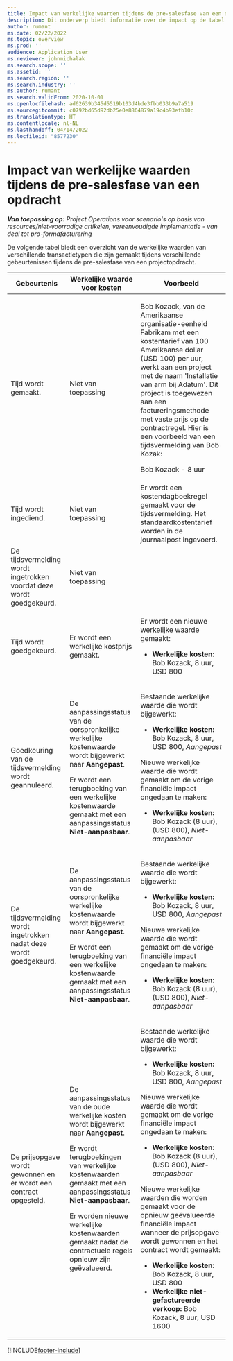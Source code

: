 ```yaml
---
title: Impact van werkelijke waarden tijdens de pre-salesfase van een opdracht
description: Dit onderwerp biedt informatie over de impact op de tabel Werkelijke waarden bij verschillende gebeurtenissen, terwijl een opdracht in de pre-salesfase verkeert in Microsoft Dynamics 365 Project Operations.
author: rumant
ms.date: 02/22/2022
ms.topic: overview
ms.prod: ''
audience: Application User
ms.reviewer: johnmichalak
ms.search.scope: ''
ms.assetid: ''
ms.search.region: ''
ms.search.industry: ''
ms.author: rumant
ms.search.validFrom: 2020-10-01
ms.openlocfilehash: ad62639b345d5519b103d4bde3fbb033b9a7a519
ms.sourcegitcommit: c0792bd65d92db25e0e8864879a19c4b93efb10c
ms.translationtype: HT
ms.contentlocale: nl-NL
ms.lasthandoff: 04/14/2022
ms.locfileid: "8577230"
---
```

# <a name="actuals-impact-during-the-pre-sales-stage-of-an-engagement"></a>Impact van werkelijke waarden tijdens de pre-salesfase van een opdracht

_**Van toepassing op:** Project Operations voor scenario's op basis van resources/niet-voorradige artikelen, vereenvoudigde implementatie - van deal tot pro-formafacturering_

De volgende tabel biedt een overzicht van de werkelijke waarden van verschillende transactietypen die zijn gemaakt tijdens verschillende gebeurtenissen tijdens de pre-salesfase van een projectopdracht.

| Gebeurtenis | Werkelijke waarde voor kosten | Voorbeeld |
|---|---|---|
| Tijd wordt gemaakt. | Niet van toepassing | <p>Bob Kozack, van de Amerikaanse organisatie-eenheid Fabrikam met een kostentarief van 100 Amerikaanse dollar (USD 100) per uur, werkt aan een project met de naam 'Installatie van arm bij Adatum'. Dit project is toegewezen aan een factureringsmethode met vaste prijs op de contractregel. Hier is een voorbeeld van een tijdsvermelding van Bob Kozak:</p><p>Bob Kozack - 8 uur</p> |
| Tijd wordt ingediend. | Niet van toepassing | Er wordt een kostendagboekregel gemaakt voor de tijdsvermelding. Het standaardkostentarief worden in de journaalpost ingevoerd. |
| De tijdsvermelding wordt ingetrokken voordat deze wordt goedgekeurd. | Niet van toepassing | |
| Tijd wordt goedgekeurd. | Er wordt een werkelijke kostprijs gemaakt. | <p>Er wordt een nieuwe werkelijke waarde gemaakt:</p><ul><li>**Werkelijke kosten:** Bob Kozack, 8 uur, USD 800</li></ul> |
| Goedkeuring van de tijdsvermelding wordt geannuleerd. | <p>De aanpassingsstatus van de oorspronkelijke werkelijke kostenwaarde wordt bijgewerkt naar **Aangepast**.</p><p>Er wordt een terugboeking van een werkelijke kostenwaarde gemaakt met een aanpassingsstatus **Niet-aanpasbaar**.</p> | <p>Bestaande werkelijke waarde die wordt bijgewerkt:</p><ul><li>**Werkelijke kosten:** Bob Kozack, 8 uur, USD 800, *Aangepast*</li></ul><p>Nieuwe werkelijke waarde die wordt gemaakt om de vorige financiële impact ongedaan te maken:</p><ul><li>**Werkelijke kosten:** Bob Kozack (8 uur), (USD 800), *Niet-aanpasbaar*</li></ul> |
| De tijdsvermelding wordt ingetrokken nadat deze wordt goedgekeurd. | <p>De aanpassingsstatus van de oorspronkelijke werkelijke kostenwaarde wordt bijgewerkt naar **Aangepast**.</p><p>Er wordt een terugboeking van een werkelijke kostenwaarde gemaakt met een aanpassingsstatus **Niet-aanpasbaar**.</p> | <p>Bestaande werkelijke waarde die wordt bijgewerkt:</p><ul><li>**Werkelijke kosten:** Bob Kozack, 8 uur, USD 800, *Aangepast*</li></ul><p>Nieuwe werkelijke waarde die wordt gemaakt om de vorige financiële impact ongedaan te maken:</p><ul><li>**Werkelijke kosten:** Bob Kozack (8 uur), (USD 800), *Niet-aanpasbaar*</li></ul> |
| De prijsopgave wordt gewonnen en er wordt een contract opgesteld. | <p>De aanpassingsstatus van de oude werkelijke kosten wordt bijgewerkt naar **Aangepast**.</p><p>Er wordt terugboekingen van werkelijke kostenwaarden gemaakt met een aanpassingsstatus **Niet-aanpasbaar**.</p><p>Er worden nieuwe werkelijke kostenwaarden gemaakt nadat de contractuele regels opnieuw zijn geëvalueerd.</p> | <p>Bestaande werkelijke waarde die wordt bijgewerkt:</p><ul><li>**Werkelijke kosten:** Bob Kozack, 8 uur, USD 800, *Aangepast*</li></ul><p>Nieuwe werkelijke waarde die wordt gemaakt om de vorige financiële impact ongedaan te maken:</p><ul><li>**Werkelijke kosten:** Bob Kozack (8 uur), (USD 800), *Niet-aanpasbaar*</li></ul><p>Nieuwe werkelijke waarden die worden gemaakt voor de opnieuw geëvalueerde financiële impact wanneer de prijsopgave wordt gewonnen en het contract wordt gemaakt:</p><ul><li>**Werkelijke kosten:** Bob Kozack, 8 uur, USD 800</li><li>**Werkelijke niet-gefactureerde verkoop:** Bob Kozack, 8 uur, USD 1600</li></ul> |

[!INCLUDE[footer-include](../includes/footer-banner.md)]
